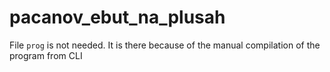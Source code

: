 # pacanov_ebut_na_plusah
File ```prog``` is not needed. It is there because of the manual compilation of the program from CLI
